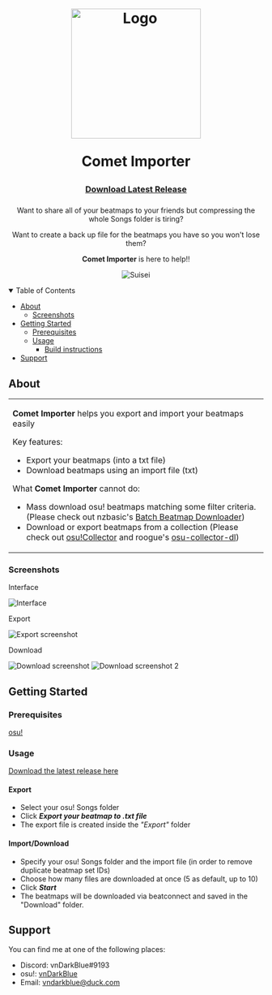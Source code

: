 <h1 align="center">
  <a href="https://github.com/vndarkblue/Comet-Importer">
    <img src="comet_logo.png" alt="Logo" width="256" height="256">
  </a>

  
  Comet Importer
</h1>
<div align="center">
  <h3><a href="https://github.com/vndarkblue/Comet-Importer/releases/latest">Download Latest Release</a><h3>
</div>
<div align="center">
Want to share all of your beatmaps to your friends but compressing the whole Songs folder is tiring?

Want to create a back up file for the beatmaps you have so you won't lose them?

**Comet Importer** is here to help!!

![Suisei](doc/suisei.gif)
</div>

<details open="open">
<summary>Table of Contents</summary>

- [About](#about)
  - [Screenshots](#screenshots)
- [Getting Started](#getting-started)
  - [Prerequisites](#prerequisites)
  - [Usage](#usage)
    - [Build instructions](#building-yourself-for-devs)
- [Support](#support)

</details>

## About

<table>
<tr>
<td>

**Comet Importer** helps you export and import your beatmaps easily

Key features:

- Export your beatmaps (into a txt file)
- Download beatmaps using an import file (txt)

What **Comet Importer** cannot do:

- Mass download osu! beatmaps matching some filter criteria. (Please check out nzbasic's <a href="https://github.com/nzbasic/batch-beatmap-downloader">Batch Beatmap Downloader</a>)
- Download or export beatmaps from a collection (Please check out <a href="https://osucollector.com/">osu!Collector</a> and roogue's <a href="https://github.com/roogue/osu-collector-dl">osu-collector-dl</a>)

</td>
</tr>
</table>

### Screenshots

Interface

![Interface](doc/interface.png)

Export

![Export screenshot](doc/export.png)

Download

![Download screenshot](doc/download.png)
![Download screenshot 2](doc/download2.png)


## Getting Started

### Prerequisites

[osu!](https://osu.ppy.sh)

### Usage

<a href="https://github.com/nzbasic/batch-beatmap-downloader/releases/latest">Download the latest release here</a>

#### Export
- Select your osu! Songs folder
- Click **_Export your beatmap to .txt file_**
- The export file is created inside the _"Export"_ folder

#### Import/Download
- Specify your osu! Songs folder and the import file (in order to remove duplicate beatmap set IDs)
- Choose how many files are downloaded at once (5 as default, up to 10)
- Click **_Start_**
- The beatmaps will be downloaded via beatconnect and saved in the "Download" folder.

## Support

You can find me at one of the following places:

- Discord: vnDarkBlue#9193
- osu!: <a href="https://osu.ppy.sh/users/14445528">vnDarkBlue</a>
- Email: vndarkblue@duck.com

